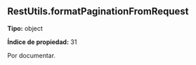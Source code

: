 ## RestUtils.formatPaginationFromRequest

**Tipo:** object

**Índice de propiedad:** 31

Por documentar.




